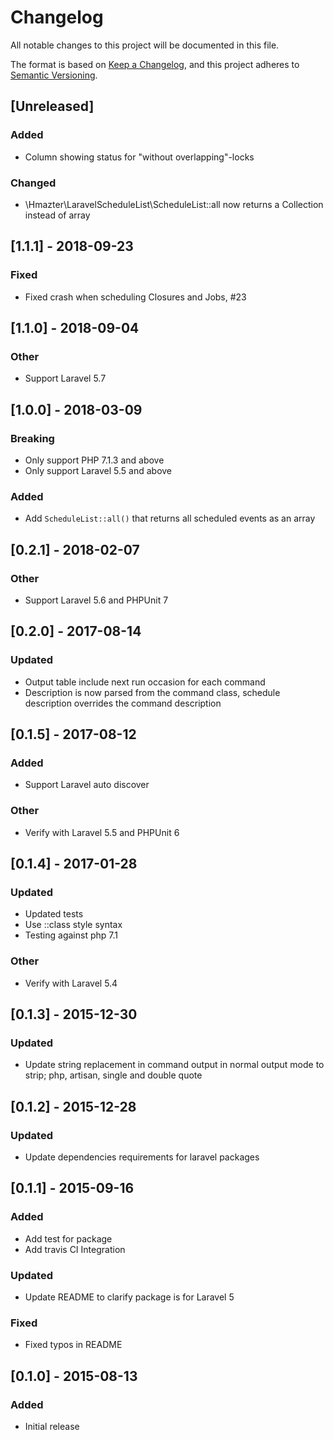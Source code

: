 # Changelog
All notable changes to this project will be documented in this file.

The format is based on [Keep a Changelog](https://keepachangelog.com/en/1.0.0/),
and this project adheres to [Semantic Versioning](https://semver.org/spec/v2.0.0.html).

## [Unreleased]
### Added
- Column showing status for "without overlapping"-locks

### Changed
- \Hmazter\LaravelScheduleList\ScheduleList::all now returns a Collection instead of array

## [1.1.1] - 2018-09-23
### Fixed
- Fixed crash when scheduling Closures and Jobs, #23 

## [1.1.0] - 2018-09-04
### Other
- Support Laravel 5.7

## [1.0.0] - 2018-03-09
### Breaking
- Only support PHP 7.1.3 and above
- Only support Laravel 5.5 and above

### Added
- Add `ScheduleList::all()` that returns all scheduled events as an array

## [0.2.1] - 2018-02-07
### Other
- Support Laravel 5.6 and PHPUnit 7

## [0.2.0] - 2017-08-14
### Updated
- Output table include next run occasion for each command
- Description is now parsed from the command class, schedule description overrides the command description

## [0.1.5] - 2017-08-12
### Added
- Support Laravel auto discover

### Other
- Verify with Laravel 5.5 and PHPUnit 6

## [0.1.4] - 2017-01-28
### Updated
- Updated tests
- Use ::class style syntax
- Testing against php 7.1

### Other
- Verify with Laravel 5.4

## [0.1.3] - 2015-12-30
### Updated
- Update string replacement in command output in normal output mode to strip; php, artisan, single and double quote

## [0.1.2] - 2015-12-28
### Updated
- Update dependencies requirements for laravel packages

## [0.1.1] - 2015-09-16
### Added
- Add test for package
- Add travis CI Integration

### Updated
- Update README to clarify package is for Laravel 5

### Fixed
- Fixed typos in README

## [0.1.0] - 2015-08-13
### Added
- Initial release
